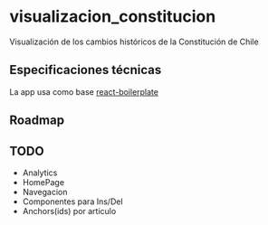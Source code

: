 # visualizacion_constitucion

Visualización de los cambios históricos de la Constitución de Chile

## Especificaciones técnicas

La app usa como base [react-boilerplate](https://github.com/react-boilerplate/react-boilerplate)



## Roadmap


## TODO

 - Analytics
 - HomePage
 - Navegacion
 - Componentes para Ins/Del
 - Anchors(ids) por articulo

